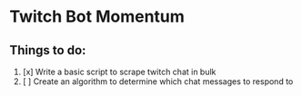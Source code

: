 # Twitch Bot Momentum

## Things to do:

1. [x] Write a basic script to scrape twitch chat in bulk
2. [ ] Create an algorithm to determine which chat messages to respond to
